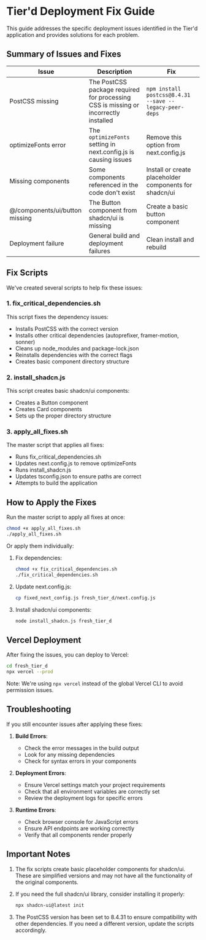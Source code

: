 # Tier'd Deployment Fix Guide

This guide addresses the specific deployment issues identified in the Tier'd application and provides solutions for each problem.

## Summary of Issues and Fixes

| Issue | Description | Fix |
|-------|-------------|-----|
| PostCSS missing | The PostCSS package required for processing CSS is missing or incorrectly installed | `npm install postcss@8.4.31 --save --legacy-peer-deps` |
| optimizeFonts error | The `optimizeFonts` setting in next.config.js is causing issues | Remove this option from next.config.js |
| Missing components | Some components referenced in the code don't exist | Install or create placeholder components for shadcn/ui |
| @/components/ui/button missing | The Button component from shadcn/ui is missing | Create a basic button component |
| Deployment failure | General build and deployment failures | Clean install and rebuild |

## Fix Scripts

We've created several scripts to help fix these issues:

### 1. fix_critical_dependencies.sh

This script fixes the dependency issues:
- Installs PostCSS with the correct version
- Installs other critical dependencies (autoprefixer, framer-motion, sonner)
- Cleans up node_modules and package-lock.json
- Reinstalls dependencies with the correct flags
- Creates basic component directory structure

### 2. install_shadcn.js

This script creates basic shadcn/ui components:
- Creates a Button component
- Creates Card components
- Sets up the proper directory structure

### 3. apply_all_fixes.sh

The master script that applies all fixes:
- Runs fix_critical_dependencies.sh
- Updates next.config.js to remove optimizeFonts
- Runs install_shadcn.js
- Updates tsconfig.json to ensure paths are correct
- Attempts to build the application

## How to Apply the Fixes

Run the master script to apply all fixes at once:

```bash
chmod +x apply_all_fixes.sh
./apply_all_fixes.sh
```

Or apply them individually:

1. Fix dependencies:
   ```bash
   chmod +x fix_critical_dependencies.sh
   ./fix_critical_dependencies.sh
   ```

2. Update next.config.js:
   ```bash
   cp fixed_next_config.js fresh_tier_d/next.config.js
   ```

3. Install shadcn/ui components:
   ```bash
   node install_shadcn.js fresh_tier_d
   ```

## Vercel Deployment

After fixing the issues, you can deploy to Vercel:

```bash
cd fresh_tier_d
npx vercel --prod
```

Note: We're using `npx vercel` instead of the global Vercel CLI to avoid permission issues.

## Troubleshooting

If you still encounter issues after applying these fixes:

1. **Build Errors**:
   - Check the error messages in the build output
   - Look for any missing dependencies
   - Check for syntax errors in your components

2. **Deployment Errors**:
   - Ensure Vercel settings match your project requirements
   - Check that all environment variables are correctly set
   - Review the deployment logs for specific errors

3. **Runtime Errors**:
   - Check browser console for JavaScript errors
   - Ensure API endpoints are working correctly
   - Verify that all components render properly

## Important Notes

1. The fix scripts create basic placeholder components for shadcn/ui. These are simplified versions and may not have all the functionality of the original components.

2. If you need the full shadcn/ui library, consider installing it properly:
   ```bash
   npx shadcn-ui@latest init
   ```

3. The PostCSS version has been set to 8.4.31 to ensure compatibility with other dependencies. If you need a different version, update the scripts accordingly. 